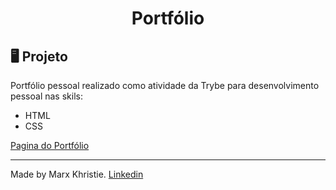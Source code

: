 <h1 align="center">
 Portfólio
</h1>


## 🖥 Projeto 

Portfólio pessoal realizado como atividade da Trybe para desenvolvimento pessoal nas skils: 
<ul>
<li>HTML</li> 
<li>CSS</li>
</ul>

<a href="https://marxneves.github.io/Portfolio/"> Pagina do Portfólio</a>
<hr>

Made by Marx Khristie.
[Linkedin](https://www.linkedin.com/in/marxkhristie/)

